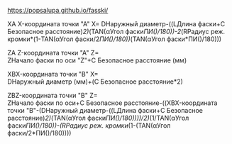 https://popsalupa.github.io/fasski/

XA X-координата точки "А" X=
DНаружный диаметр-((LДлина фаски+C Безопасное расстояние)*2)*(TAN(αУгол фаски*ПИ()/180))-2*(RРадиус реж. кромки*(1-TAN(αУгол фаски/2*ПИ()/180))*(TAN(αУгол фаски*ПИ()/180)))
	
ZA Z-координата точки "А" Z=		
ZНачало фаски по оси "Z"+C Безопасное расстояние (мм)

XBX-координата точки "B" X=		
DНаружный диаметр (мм)+(C Безопасное расстояние*2)


ZBZ-координата точки "B" Z=		
ZНачало фаски по оси+C Безопасное расстояние-((XBX-координата точки "B"-(DНаружный диаметр-((LДлина фаски+C Безопасное расстояние)*2)*(TAN(αУгол фаски*ПИ()/180))))/2)*(1/TAN(αУгол фаски*ПИ()/180))-(RРадиус реж. кромки*(1-(TAN(αУгол фаски/2*ПИ()/180))))
